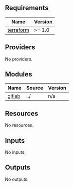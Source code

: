 <!-- BEGINNING OF PRE-COMMIT-TERRAFORM DOCS HOOK -->
## Requirements

| Name | Version |
|------|---------|
| <a name="requirement_terraform"></a> [terraform](#requirement\_terraform) | >= 1.0 |

## Providers

No providers.

## Modules

| Name | Source | Version |
|------|--------|---------|
| <a name="module_gitlab"></a> [gitlab](#module\_gitlab) | ../ | n/a |

## Resources

No resources.

## Inputs

No inputs.

## Outputs

No outputs.
<!-- END OF PRE-COMMIT-TERRAFORM DOCS HOOK -->
